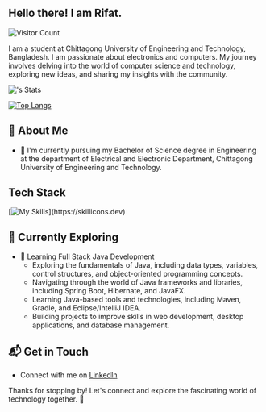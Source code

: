 ## Hello there! I am Rifat.

![Visitor Count](https://profile-counter.glitch.me/skywalker478/count.svg)

I am a student at Chittagong University of Engineering and Technology, Bangladesh. I am passionate about electronics and computers. My journey involves delving into the world of computer science and technology, exploring new ideas, and sharing my insights with the community.

![<username>'s Stats](https://github-readme-stats.vercel.app/api?username=skywalker478&show_icons=true&theme=dracula)

[![Top Langs](https://github-readme-stats.vercel.app/api/top-langs/?username=skywalker478&layout=donut&theme=dracula)](https://github.com/anuraghazra/github-readme-stats)

## 🚀 About Me

- 🔭 I'm currently pursuing my Bachelor of Science degree in Engineering at the department of Electrical and Electronic Department, Chittagong University of Engineering and Technology.

## Tech Stack
[![My Skills](https://skillicons.dev/icons?i=c,cpp,python,matlab,arduino,latex,linux,)](https://skillicons.dev)

## 🌱 Currently Exploring

- 🚀 Learning Full Stack Java Development
  - Exploring the fundamentals of Java, including data types, variables, control structures, and object-oriented programming concepts.
  - Navigating through the world of Java frameworks and libraries, including Spring Boot, Hibernate, and JavaFX.
  - Learning Java-based tools and technologies, including Maven, Gradle, and Eclipse/IntelliJ IDEA.
  - Building projects to improve skills in web development, desktop applications, and database management.

## 📬 Get in Touch

- Connect with me on [LinkedIn](https://www.linkedin.com/in/skywalker478)

Thanks for stopping by! Let's connect and explore the fascinating world of technology together. 🚀
<!--
**skywalker478/skywalker478** is a ✨ _special_ ✨ repository because its `README.md` (this file) appears on your GitHub profile.

Here are some ideas to get you started:

- 🔭 I’m currently working on ...
- 🌱 I’m currently learning ...
- 👯 I’m looking to collaborate on ...
- 🤔 I’m looking for help with ...
- 💬 Ask me about ...
- 📫 How to reach me: ...
- 😄 Pronouns: ...
- ⚡ Fun fact: ...
-->
